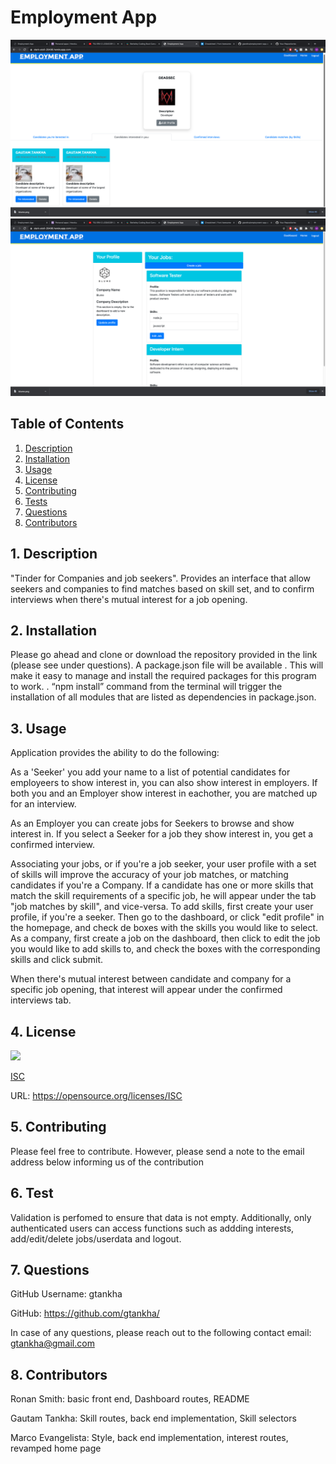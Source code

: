 # Employment App

![Screenshot 1](/assets/images/screenshot1.png?raw=true) 
![Screenshot 2](/assets/images/screenshot2.png?raw=true) 
  ## Table of Contents

  1. [Description](#description)
  2. [Installation](#installation)
  3. [Usage](#usage)
  4. [License](#license)
  5. [Contributing](#contributing)
  6. [Tests](#tests)
  7. [Questions](#questions)
  8. [Contributors](#contributors)


  <a name="description"></a>
  ## 1. Description

  "Tinder for Companies and job seekers". Provides an interface that allow seekers and companies to find matches based on skill set, and to confirm interviews when there's mutual interest for a job opening.
 
  <a name="installation"></a> 
  ## 2. Installation

 Please go ahead and clone or download the repository provided in the link (please see under questions).  A package.json file will be available . This will make it easy to manage and install the required packages for this program to work. . “npm install” command from the terminal will trigger the installation of all modules that are listed as dependencies in package.json.

  <a name="usage"></a> 
  ## 3. Usage
  
  Application provides the ability to do the following: 

  As a 'Seeker' you add your name to a list of potential candidates for employeers to show interest in, you can also show interest in employers. If both you and an Employer show  interest in eachother, you are matched up for an interview.
  
  As an Employer you can create jobs for Seekers to browse and show interest in. If you select a Seeker for a job they show interest in, you get a confirmed interview.
  
  Associating your jobs, or if you're a job seeker, your user profile with a set of skills will improve the accuracy of your job matches, or matching candidates if you're a Company. If a candidate has one or more skills that match the skill requirements of a specific job, he will appear under the tab "job matches by skill", and vice-versa. To add skills, first create your user profile, if you're a seeker. Then go to the dashboard, or click "edit profile" in the homepage, and check de boxes with the skills you would like to select. As a company, first create a job on the dashboard, then click to edit the job you would like to add skills to, and check the boxes with the corresponding skills and click submit.
  
  When there's mutual interest between candidate and company for a specific job opening, that interest will appear under the confirmed interviews tab.

  <a name="license"></a> 
  ## 4. License
   ![](https://img.shields.io/badge/License-ISC-blue.svg)
  
  [ISC](https://opensource.org/licenses/ISC)

  URL: https://opensource.org/licenses/ISC

  <a name="contributing"></a>
  ## 5. Contributing
    
  Please feel free to contribute. However, please send a note to the email address below informing us of the contribution

  <a name="tests"></a> 
  ## 6. Test
      
  Validation is perfomed to ensure that data is not empty. Additionally, only authenticated users can access functions such as addding interests, add/edit/delete jobs/userdata and logout.

  <a name="questions"></a> 
  ## 7. Questions
  
  GitHub Username: gtankha

  GitHub: https://github.com/gtankha/
  
  In case of any questions, please reach out to the following contact email: gtankha@gmail.com
  
   <a name="contributors"></a> 
  ## 8. Contributors
  Ronan Smith: basic front end, Dashboard routes, README
  
  Gautam Tankha: Skill routes, back end implementation, Skill selectors
  
  Marco Evangelista: Style, back end implementation, interest routes, revamped home page



